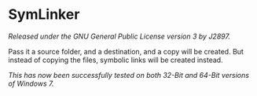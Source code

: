 SymLinker
=========
*Released under the GNU General Public License version 3 by J2897.*

Pass it a source folder, and a destination, and a copy will be created. But instead of copying the files, symbolic links will be created instead.

*This has now been successfully tested on both 32-Bit and 64-Bit versions of Windows 7.*
